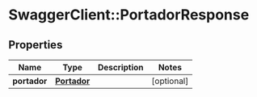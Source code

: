 # SwaggerClient::PortadorResponse

## Properties
Name | Type | Description | Notes
------------ | ------------- | ------------- | -------------
**portador** | [**Portador**](Portador.md) |  | [optional] 


